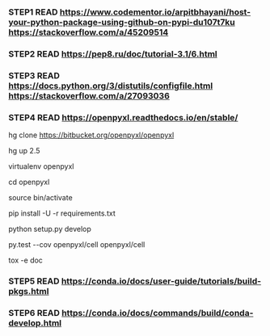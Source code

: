 ### STEP1 READ https://www.codementor.io/arpitbhayani/host-your-python-package-using-github-on-pypi-du107t7ku https://stackoverflow.com/a/45209514


### STEP2 READ https://pep8.ru/doc/tutorial-3.1/6.html


### STEP3 READ https://docs.python.org/3/distutils/configfile.html https://stackoverflow.com/a/27093036


### STEP4 READ https://openpyxl.readthedocs.io/en/stable/

 hg clone https://bitbucket.org/openpyxl/openpyxl

 hg up 2.5

 virtualenv openpyxl

 cd openpyxl

 source bin/activate

 pip install -U -r requirements.txt

 python setup.py develop
 
 
 py.test --cov openpyxl/cell openpyxl/cell
 
 tox -e doc

### STEP5 READ https://conda.io/docs/user-guide/tutorials/build-pkgs.html


### STEP6 READ https://conda.io/docs/commands/build/conda-develop.html 

